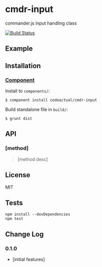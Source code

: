 # cmdr-input

commander.js input handling class

[![Build Status](https://travis-ci.org/codeactual/cmdr-input.png)](https://travis-ci.org/codeactual/cmdr-input)

## Example



## Installation

### [Component](https://github.com/component/component)

Install to `components/`:

    $ component install codeactual/cmdr-input

Build standalone file in `build/`:

    $ grunt dist

## API

### [method]

> [method desc]

## License

  MIT

## Tests

    npm install --devDependencies
    npm test

## Change Log

### 0.1.0

* [initial features]
